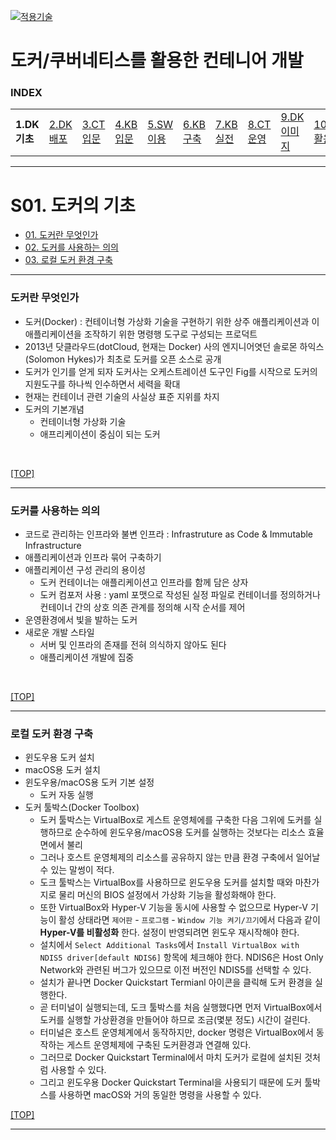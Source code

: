 [kubernetes]: https://github.com/JaceKim-TheAL/D2508_Kubernetes
[![적용기술](https://skillicons.dev/icons?i=docker,kubernetes&theme=dark)][kubernetes]

# 도커/쿠버네티스를 활용한 컨테니어 개발

### INDEX

<table>
  <tr>
    <td><b href="sect_01.md">1.DK기초 </b></td>
    <td><a href="sect_02.md">2.DK배포 </a></td>
    <td><a href="sect_03.md">3.CT입문 </a></td>
    <td><a href="sect_04.md">4.KB입문 </a></td>
    <td><a href="sect_05.md">5.SW이용 </a></td>
    <td><a href="sect_06.md">6.KB구축 </a></td>
    <td><a href="sect_07.md">7.KB실전 </a></td>
    <td><a href="sect_08.md">8.CT운영 </a></td>
    <td><a href="sect_09.md">9.DK이미지   </a></td>
    <td><a href="sect_10.md">10.DK활용법  </a></td>
    <td><a href="sect_ABC.md">부록        </a></td>
  </tr>
</table>

---
# S01. 도커의 기초
- [01. 도커란 무엇인가](#도커란-무엇인가)
- [02. 도커를 사용하는 의의](#도커를-사용하는-의의)
- [03. 로컬 도커 환경 구축](#로컬-도커-환경-구축)

---
### 도커란 무엇인가

- 도커(Docker) : 컨테이너형 가상화 기술을 구현하기 위한 상주 애플리케이션과 이 애플리케이션을 조작하기 위한 명령행 도구로 구성되는 프로덕트
- 2013년 닷클라우드(dotCloud, 현재는 Docker) 사의 엔지니어엿던 솔로몬 하익스(Solomon Hykes)가 최초로 도커를 오픈 소스로 공개
- 도커가 인기를 얻게 되자 도커사는 오케스트레이션 도구인 Fig를 시작으로 도커의 지원도구를 하나씩 인수하면서 세력을 확대
- 현재는 컨테이너 관련 기술의 사실상 표준 지위를 차지
- 도커의 기본개념
  - 컨테이너형 가상화 기술
  - 애프리케이션이 중심이 되는 도커

<br/>

[[TOP]](#index)

---
### 도커를 사용하는 의의

- 코드로 관리하는 인프라와 불변 인프라 : Infrastruture as Code & Immutable Infrastructure
- 애플리케이션과 인프라 묶어 구축하기
- 애플리케이션 구성 관리의 용이성
  - 도커 컨테이너는 애플리케이션고 인프라를 함께 담은 상자
  - 도커 컴포저 사용 : yaml 포맷으로 작성된 실정 파일로 컨테이너를 정의하거나 컨테이너 간의 상호 의존 관계를 정의해 시작 순서를 제어
- 운영환경에서 빛을 발하는 도커
- 새로운 개발 스타일
  - 서버 및 인프라의 존재를 전혀 의식하지 않아도 된다
  - 애플리케이션 개발에 집중

<br/>

[[TOP]](#index)

---
### 로컬 도커 환경 구축
- 윈도우용 도커 설치
- macOS용 도커 설치
- 윈도우용/macOS용 도커 기본 설정
  - 도커 자동 실행
- 도커 툴박스(Docker Toolbox)
  - 도커 툴박스는 VirtualBox로 게스트 운영체에를 구축한 다음 그위에 도커를 실행하므로 순수하에 윈도우용/macOS용 도커를 실행하는 것보다는 리소스 효율면에서 불리
  - 그러나 호스트 운영체제의 리소스를 공유하지 않는 만큼 환경 구축에서 일어날 수 있는 말썽이 적다.
  - 도크 툴박스는 VirtualBox를 사용하므로 윈도우용 도커를 설치할 때와 마찬가지로 물리 머신의 BIOS 설정에서 가상화 기능을 활성화해야 한다.
  - 또한 VirtualBox와 Hyper-V 기능을 동시에 사용할 수 없으므로 Hyper-V 기능이 활성 상태라면 `제어판` - `프로그램` - `Window 기능 켜기/끄기`에서 다음과 같이 **Hyper-V를 비활성화** 한다. 설정이 반영되려면 윈도우 재시작해야 한다. 
  - 설치에서 `Select Additional Tasks`에서 `Install VirtualBox with NDIS5 driver[default NDIS6]` 항목에 체크해야 한다. NDIS6은 Host Only Network와 관련된 버그가 있으므로 이전 버전인 NDIS5를 선택할 수 있다.
  - 설치가 끝나면 Docker Quickstart Termianl 아이콘을 클릭해 도커 환경을 실행한다.
  - 곧 터미널이 실행되는데, 도크 툴박스를 처음 실행했다면 먼저 VirtualBox에서 도커를 실행할 가상환경을 만들어야 하므로 조금(몇분 정도) 시간이 걸린다.
  - 터미널은 호스트 운영체계에서 동작하지만, docker 명령은 VirtualBox에서 동작하는 게스트 운영체제에 구축된 도커환경과 연결해 있다. 
  - 그러므로 Docker Quickstart Terminal에서 마치 도커가 로컬에 설치된 것처럼 사용할 수 있다. 
  - 그리고 윈도우용 Docker Quickstart Terminal을 사용되기 때문에 도커 툴박스를 사용하면 macOS와 거의 동일한 명령을 사용할 수 있다. 
   

[[TOP]](#index)

---
